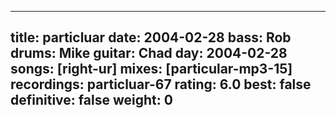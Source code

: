 
---
title: particluar
date: 2004-02-28
bass:	Rob
drums:	Mike
guitar:	Chad
day: 2004-02-28
songs: [right-ur]
mixes: [particular-mp3-15]
recordings: particluar-67
rating: 6.0
best: false
definitive: false
weight: 0
---
